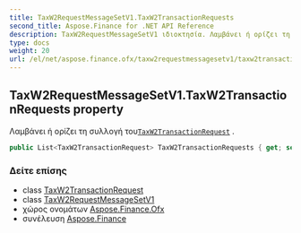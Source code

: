 ```yaml
---
title: TaxW2RequestMessageSetV1.TaxW2TransactionRequests
second_title: Aspose.Finance for .NET API Reference
description: TaxW2RequestMessageSetV1 ιδιοκτησία. Λαμβάνει ή ορίζει τη συλλογή τουTaxW2TransactionRequest .
type: docs
weight: 20
url: /el/net/aspose.finance.ofx/taxw2requestmessagesetv1/taxw2transactionrequests/
---
```

## TaxW2RequestMessageSetV1.TaxW2TransactionRequests property

Λαμβάνει ή ορίζει τη συλλογή του[`TaxW2TransactionRequest`](../../../aspose.finance.ofx.taxw2/taxw2transactionrequest/) .

```csharp
public List<TaxW2TransactionRequest> TaxW2TransactionRequests { get; set; }
```

### Δείτε επίσης

* class [TaxW2TransactionRequest](../../../aspose.finance.ofx.taxw2/taxw2transactionrequest/)
* class [TaxW2RequestMessageSetV1](../)
* χώρος ονομάτων [Aspose.Finance.Ofx](../../taxw2requestmessagesetv1/)
* συνέλευση [Aspose.Finance](../../../)


